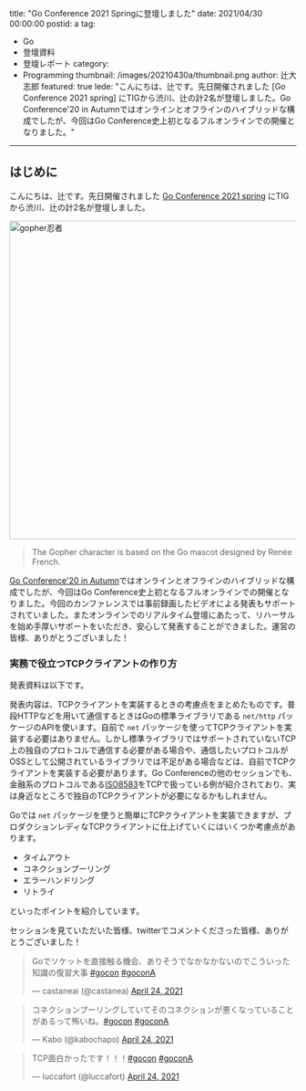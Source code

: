 title: "Go Conference 2021 Springに登壇しました"
date: 2021/04/30 00:00:00
postid: a
tag:
  - Go
  - 登壇資料
  - 登壇レポート
category:
  - Programming
thumbnail: /images/20210430a/thumbnail.png
author: 辻大志郎
featured: true
lede: "こんにちは、辻です。先日開催されました [Go Conference 2021 spring] にTIGから渋川、辻の計2名が登壇しました。Go Conference'20 in Autumnではオンラインとオフラインのハイブリッドな構成でしたが、今回はGo Conference史上初となるフルオンラインでの開催となりました。"
---
## はじめに

こんにちは、辻です。先日開催されました [Go Conference 2021 spring](https://gocon.jp/) にTIGから渋川、辻の計2名が登壇しました。

<img src="/images/20210430a/logo_text.png" alt="gopher忍者" width="1200" height="558">

> The Gopher character is based on the Go mascot designed by Renée French.

[Go Conference'20 in Autumn](https://sendai.gocon.jp/)ではオンラインとオフラインのハイブリッドな構成でしたが、今回はGo Conference史上初となるフルオンラインでの開催となりました。今回のカンファレンスでは事前録画したビデオによる発表もサポートされていました。またオンラインでのリアルタイム登壇にあたって、リハーサルを始め手厚いサポートをいただき、安心して発表することができました。運営の皆様、ありがとうございました！

### 実務で役立つTCPクライアントの作り方

発表資料は以下です。

<script async class="speakerdeck-embed" data-id="340854fb6cf14990bfe4daa1d1c11efb" data-ratio="1.77777777777778" src="//speakerdeck.com/assets/embed.js"></script>

発表内容は、TCPクライアントを実装するときの考慮点をまとめたものです。普段HTTPなどを用いて通信するときはGoの標準ライブラリである `net/http` パッケージのAPIを使います。自前で `net` パッケージを使ってTCPクライアントを実装する必要はありません。しかし標準ライブラリではサポートされていないTCP上の独自のプロトコルで通信する必要がある場合や、通信したいプロトコルがOSSとして公開されているライブラリでは不足がある場合などは、自前でTCPクライアントを実装する必要があります。Go Conferenceの他のセッションでも、金融系のプロトコルである[ISO8583](https://ja.wikipedia.org/wiki/ISO_8583)をTCPで扱っている例が紹介されており、実は身近なところで独自のTCPクライアントが必要になるかもしれません。

Goでは `net` パッケージを使うと簡単にTCPクライアントを実装できますが、プロダクションレディなTCPクライアントに仕上げていくにはいくつか考慮点があります。

* タイムアウト
* コネクションプーリング
* エラーハンドリング
* リトライ

といったポイントを紹介しています。

セッションを見ていただいた皆様、twitterでコメントくださった皆様、ありがとうございました！

<blockquote class="twitter-tweet"><p lang="ja" dir="ltr">Goでソケットを直接触る機会、ありそうでなかなかないのでこういった知識の復習大事 <a href="https://twitter.com/hashtag/gocon?src=hash&amp;ref_src=twsrc%5Etfw">#gocon</a> <a href="https://twitter.com/hashtag/goconA?src=hash&amp;ref_src=twsrc%5Etfw">#goconA</a></p>&mdash; castaneai (@castanea) <a href="https://twitter.com/castanea/status/1385837483384995841?ref_src=twsrc%5Etfw">April 24, 2021</a></blockquote>

<blockquote class="twitter-tweet"><p lang="ja" dir="ltr">コネクションプーリングしていてそのコネクションが悪くなっていることがあるって怖いね。<a href="https://twitter.com/hashtag/gocon?src=hash&amp;ref_src=twsrc%5Etfw">#gocon</a> <a href="https://twitter.com/hashtag/goconA?src=hash&amp;ref_src=twsrc%5Etfw">#goconA</a></p>&mdash; Kabo (@kabochapo) <a href="https://twitter.com/kabochapo/status/1385841331365310464?ref_src=twsrc%5Etfw">April 24, 2021</a></blockquote>

<blockquote class="twitter-tweet"><p lang="ja" dir="ltr">TCP面白かったです！！！<a href="https://twitter.com/hashtag/gocon?src=hash&amp;ref_src=twsrc%5Etfw">#gocon</a> <a href="https://twitter.com/hashtag/goconA?src=hash&amp;ref_src=twsrc%5Etfw">#goconA</a></p>&mdash; luccafort (@luccafort) <a href="https://twitter.com/luccafort/status/1385841179648872452?ref_src=twsrc%5Etfw">April 24, 2021</a></blockquote>

<script async src="https://platform.twitter.com/widgets.js" charset="utf-8"></script>

